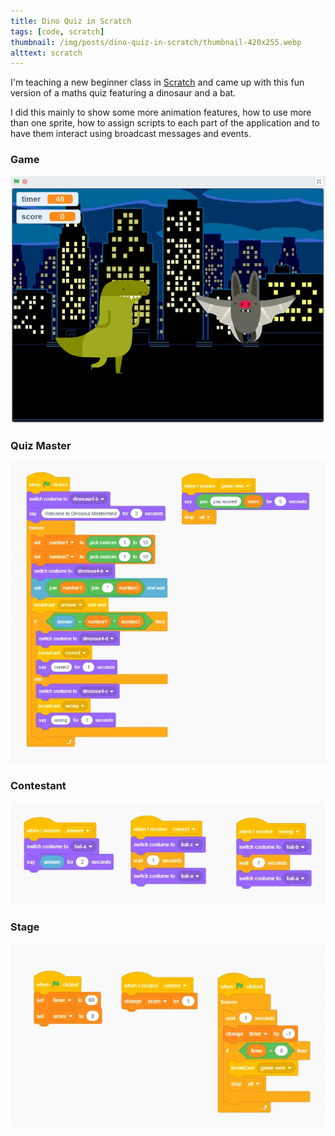 ```yaml
---
title: Dino Quiz in Scratch
tags: [code, scratch]
thumbnail: /img/posts/dino-quiz-in-scratch/thumbnail-420x255.webp
alttext: scratch
---
```


I'm teaching a new beginner class in <a href="https://scratch.mit.edu/">Scratch</a> and came up with this fun version of a maths quiz
featuring a dinosaur and a bat.

I did this mainly to show some more animation features, how to use more than one sprite, how to assign scripts to each part of the application
and to have them interact using broadcast messages and events.

### Game

![game](/img/posts/dino-quiz-in-scratch/main.webp)

### Quiz Master

![quiz](/img/posts/dino-quiz-in-scratch/quizmaster-events.webp)

### Contestant

![contestant](/img/posts/dino-quiz-in-scratch/contestant-events.webp)

### Stage

![stage](/img/posts/dino-quiz-in-scratch/stage-events.webp)
